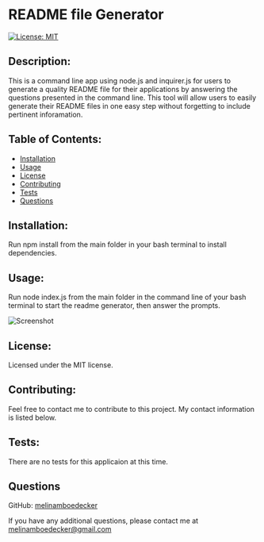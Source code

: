 # README file Generator
[![License: MIT](https://img.shields.io/badge/License-MIT-yellow.svg)](https://opensource.org/licenses/MIT) 
## Description: 
This is a command line app using node.js and inquirer.js for users to generate a quality README file for their applications by answering the questions presented in the command line.  This tool will allow users to easily generate their README files in one easy step without forgetting to include pertinent inforamation. 
## Table of Contents: 
* [Installation](#installation)
* [Usage](#usage) 
* [License](#license) 
* [Contributing](#contributing) 
* [Tests](#tests) 
* [Questions](#questions) 
## Installation: 
Run npm install from the main folder in your bash terminal to install dependencies.
## Usage: 
Run node index.js from the main folder in the command line of your bash terminal to start the readme generator, then answer the prompts. 

![Screenshot](main/ReadmeGeneratorWalkthroughVideo.gif)

## License: 
Licensed under the MIT license.
## Contributing:
Feel free to contact me to contribute to this project. My contact information is listed below. 
## Tests: 
There are no tests for this applicaion at this time.
## Questions
GitHub: [melinamboedecker](https://github.com/melinamboedecker) 

If you have any additional questions, please contact me at melinamboedecker@gmail.com

